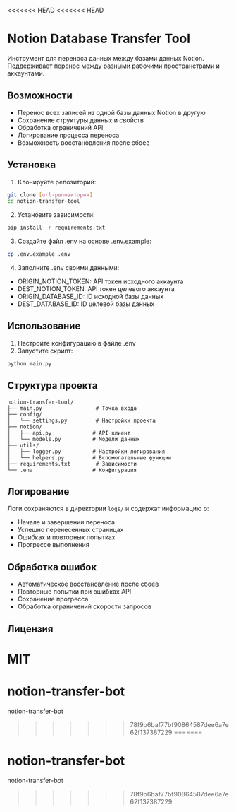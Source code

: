 <<<<<<< HEAD
<<<<<<< HEAD
# Notion Database Transfer Tool

Инструмент для переноса данных между базами данных Notion. Поддерживает перенос между разными рабочими пространствами и аккаунтами.

## Возможности

- Перенос всех записей из одной базы данных Notion в другую
- Сохранение структуры данных и свойств
- Обработка ограничений API
- Логирование процесса переноса
- Возможность восстановления после сбоев

## Установка

1. Клонируйте репозиторий:
```bash
git clone [url-репозитория]
cd notion-transfer-tool
```

2. Установите зависимости:
```bash
pip install -r requirements.txt
```

3. Создайте файл .env на основе .env.example:
```bash
cp .env.example .env
```

4. Заполните .env своими данными:
- ORIGIN_NOTION_TOKEN: API токен исходного аккаунта
- DEST_NOTION_TOKEN: API токен целевого аккаунта
- ORIGIN_DATABASE_ID: ID исходной базы данных
- DEST_DATABASE_ID: ID целевой базы данных

## Использование

1. Настройте конфигурацию в файле .env
2. Запустите скрипт:
```bash
python main.py
```

## Структура проекта

```
notion-transfer-tool/
├── main.py                 # Точка входа
├── config/
│   └── settings.py         # Настройки проекта
├── notion/
│   ├── api.py             # API клиент
│   └── models.py          # Модели данных
├── utils/
│   ├── logger.py          # Настройки логирования
│   └── helpers.py         # Вспомогательные функции
├── requirements.txt        # Зависимости
└── .env                   # Конфигурация
```

## Логирование

Логи сохраняются в директории `logs/` и содержат информацию о:
- Начале и завершении переноса
- Успешно перенесенных страницах
- Ошибках и повторных попытках
- Прогрессе выполнения

## Обработка ошибок

- Автоматическое восстановление после сбоев
- Повторные попытки при ошибках API
- Сохранение прогресса
- Обработка ограничений скорости запросов

## Лицензия

MIT 
=======
# notion-transfer-bot
notion-transfer-bot
>>>>>>> 78f9b6baf77bf90864587dee6a7e62f137387229
=======
# notion-transfer-bot
notion-transfer-bot
>>>>>>> 78f9b6baf77bf90864587dee6a7e62f137387229
